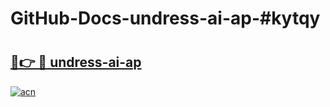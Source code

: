 # GitHub-Docs-undress-ai-ap-#kytqy

# <h2><a href="https://andorid.site?title=undress-ai-ap&ref=07A">🔗👉 🔴 undress-ai-ap</a></h2>

[![acn](https://github.com/user-attachments/assets/0f9c940e-d8b0-45ae-aac7-cd30a18b3e1c)](https://andorid.site?title=undress-ai-ap&ref=07A)


